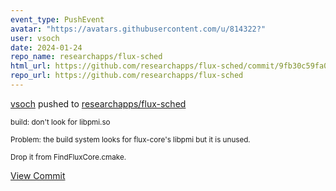 ```yaml
---
event_type: PushEvent
avatar: "https://avatars.githubusercontent.com/u/814322?"
user: vsoch
date: 2024-01-24
repo_name: researchapps/flux-sched
html_url: https://github.com/researchapps/flux-sched/commit/9fb30c59fa02fd589bebecc13e52385541fe2a6e
repo_url: https://github.com/researchapps/flux-sched
---
```


<a href='https://github.com/vsoch' target='_blank'>vsoch</a> pushed to <a href='https://github.com/researchapps/flux-sched' target='_blank'>researchapps/flux-sched</a>

<small>build: don't look for libpmi.so

Problem: the build system looks for flux-core's libpmi
but it is unused.

Drop it from FindFluxCore.cmake.</small>

<a href='https://github.com/researchapps/flux-sched/commit/9fb30c59fa02fd589bebecc13e52385541fe2a6e' target='_blank'>View Commit</a>